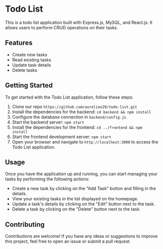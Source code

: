 # Todo List

This is a todo list application built with Express.js, MySQL, and React.js. It allows users to perform CRUD operations on their tasks.

## Features

- Create new tasks
- Read existing tasks
- Update task details
- Delete tasks

## Getting Started

To get started with the Todo List application, follow these steps:

1. Clone our repo `https://github.com/aurelioo29/todo-list.git`
2. Install the dependencies for the backend: `cd backend && npm install`
3. Configure the database connection in `backend/config.js`
4. Start the backend server: `npm start`
6. Install the dependencies for the frontend: `cd ../frontend && npm install`
7. Start the frontend development server: `npm start`
7. Open your browser and navigate to `http://localhost:3000` to access the Todo List application.

## Usage

Once you have the application up and running, you can start managing your tasks by performing the following actions:

- Create a new task by clicking on the "Add Task" button and filling in the details.
- View your existing tasks in the list displayed on the homepage.
- Update a task's details by clicking on the "Edit" button next to the task.
- Delete a task by clicking on the "Delete" button next to the task.

## Contributing

Contributions are welcome! If you have any ideas or suggestions to improve this project, feel free to open an issue or submit a pull request.

